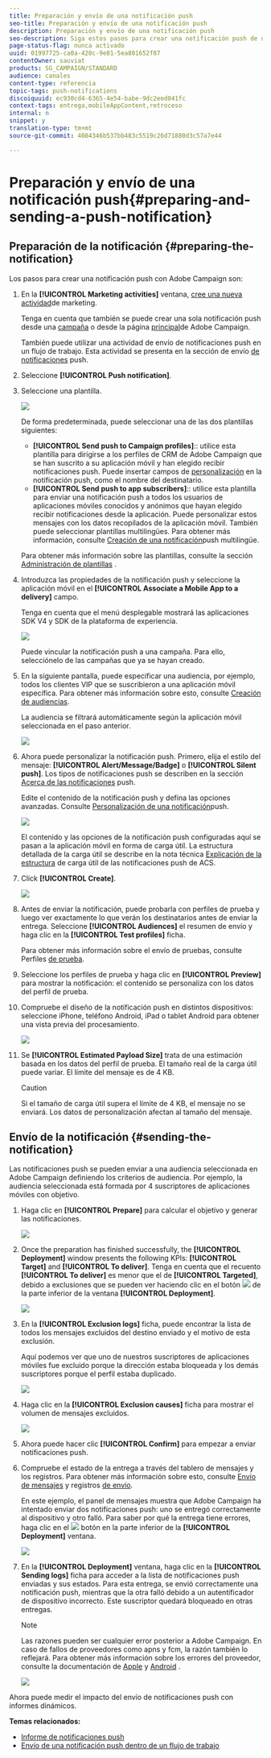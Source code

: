 ```yaml
---
title: Preparación y envío de una notificación push
seo-title: Preparación y envío de una notificación push
description: Preparación y envío de una notificación push
seo-description: Siga estos pasos para crear una notificación push de un solo envío en Adobe Campaign.
page-status-flag: nunca activado
uuid: 01997725-ca0a-420c-9e81-5ea801652f87
contentOwner: sauviat
products: SG_CAMPAIGN/STANDARD
audience: canales
content-type: referencia
topic-tags: push-notifications
discoiquuid: ec930cd4-6365-4e54-babe-9dc2eed041fc
context-tags: entrega,mobileAppContent,retroceso
internal: n
snippet: y
translation-type: tm+mt
source-git-commit: 4084346b537bb483c5519c26d71880d3c57a7e44

---
```



# Preparación y envío de una notificación push{#preparing-and-sending-a-push-notification}

## Preparación de la notificación {#preparing-the-notification}

Los pasos para crear una notificación push con Adobe Campaign son:

1. En la **[!UICONTROL Marketing activities]** ventana, [cree una nueva actividad](../../start/using/marketing-activities.md#creating-a-marketing-activity)de marketing.

   Tenga en cuenta que también se puede crear una sola notificación push desde una [campaña](../../start/using/marketing-activities.md#creating-a-marketing-activity) o desde la página [principal](../../start/using/interface-description.md#home-page)de Adobe Campaign.

   También puede utilizar una actividad de envío de notificaciones push en un flujo de trabajo. Esta actividad se presenta en la sección de envío [de notificaciones](../../automating/using/push-notification-delivery.md) push.

1. Seleccione **[!UICONTROL Push notification]**.
1. Seleccione una plantilla.

   ![](assets/push_notif_type.png)

   De forma predeterminada, puede seleccionar una de las dos plantillas siguientes:

   * **[!UICONTROL Send push to Campaign profiles]**:: utilice esta plantilla para dirigirse a los perfiles de CRM de Adobe Campaign que se han suscrito a su aplicación móvil y han elegido recibir notificaciones push. Puede insertar campos de [personalización](../../designing/using/personalization.md#inserting-a-personalization-field) en la notificación push, como el nombre del destinatario.
   * **[!UICONTROL Send push to app subscribers]**:: utilice esta plantilla para enviar una notificación push a todos los usuarios de aplicaciones móviles conocidos y anónimos que hayan elegido recibir notificaciones desde la aplicación. Puede personalizar estos mensajes con los datos recopilados de la aplicación móvil.
   También puede seleccionar plantillas multilingües. Para obtener más información, consulte [Creación de una notificación](../../channels/using/creating-a-multilingual-push-notification.md)push multilingüe.

   Para obtener más información sobre las plantillas, consulte la sección [Administración de plantillas](../../start/using/about-templates.md) .

1. Introduzca las propiedades de la notificación push y seleccione la aplicación móvil en el **[!UICONTROL Associate a Mobile App to a delivery]** campo.

   Tenga en cuenta que el menú desplegable mostrará las aplicaciones SDK V4 y SDK de la plataforma de experiencia.

   ![](assets/push_notif_properties.png)

   Puede vincular la notificación push a una campaña. Para ello, selecciónelo de las campañas que ya se hayan creado.

1. En la siguiente pantalla, puede especificar una audiencia, por ejemplo, todos los clientes VIP que se suscribieron a una aplicación móvil específica. Para obtener más información sobre esto, consulte [Creación de audiencias](../../audiences/using/creating-audiences.md).

   La audiencia se filtrará automáticamente según la aplicación móvil seleccionada en el paso anterior.

   ![](assets/push_notif_audience.png)

1. Ahora puede personalizar la notificación push. Primero, elija el estilo del mensaje: **[!UICONTROL Alert/Message/Badge]** o **[!UICONTROL Silent push]**. Los tipos de notificaciones push se describen en la sección [Acerca de las notificaciones](../../channels/using/about-push-notifications.md) push.

   Edite el contenido de la notificación push y defina las opciones avanzadas. Consulte [Personalización de una notificación](../../channels/using/customizing-a-push-notification.md)push.

   ![](assets/push_notif_content.png)

   El contenido y las opciones de la notificación push configuradas aquí se pasan a la aplicación móvil en forma de carga útil. La estructura detallada de la carga útil se describe en la nota técnica [Explicación de la estructura](https://helpx.adobe.com/campaign/kb/understanding-campaign-standard-push-notifications-payload-struc.html) de carga útil de las notificaciones push de ACS.

1. Click **[!UICONTROL Create]**.

   ![](assets/push_notif_content_2.png)

1. Antes de enviar la notificación, puede probarla con perfiles de prueba y luego ver exactamente lo que verán los destinatarios antes de enviar la entrega. Seleccione **[!UICONTROL Audiences]** el resumen de envío y haga clic en la **[!UICONTROL Test profiles]** ficha.

   Para obtener más información sobre el envío de pruebas, consulte Perfiles [de prueba](../../sending/using/managing-test-profiles-and-sending-proofs.md).

1. Seleccione los perfiles de prueba y haga clic en **[!UICONTROL Preview]** para mostrar la notificación: el contenido se personaliza con los datos del perfil de prueba.
1. Compruebe el diseño de la notificación push en distintos dispositivos: seleccione iPhone, teléfono Android, iPad o tablet Android para obtener una vista previa del procesamiento.

   ![](assets/push_notif_preview.png)

1. Se **[!UICONTROL Estimated Payload Size]** trata de una estimación basada en los datos del perfil de prueba. El tamaño real de la carga útil puede variar. El límite del mensaje es de 4 KB.

   >[!CAUTION]
   >
   >Si el tamaño de carga útil supera el límite de 4 KB, el mensaje no se enviará. Los datos de personalización afectan al tamaño del mensaje.

## Envío de la notificación {#sending-the-notification}

Las notificaciones push se pueden enviar a una audiencia seleccionada en Adobe Campaign definiendo los criterios de audiencia. Por ejemplo, la audiencia seleccionada está formada por 4 suscriptores de aplicaciones móviles con objetivo.

1. Haga clic en **[!UICONTROL Prepare]** para calcular el objetivo y generar las notificaciones.

   ![](assets/push_send_1.png)

1. Once the preparation has finished successfully, the **[!UICONTROL Deployment]** window presents the following KPIs: **[!UICONTROL Target]** and **[!UICONTROL To deliver]**. Tenga en cuenta que el recuento **[!UICONTROL To deliver]** es menor que el de **[!UICONTROL Targeted]**, debido a exclusiones que se pueden ver haciendo clic en el botón ![](assets/lp_link_properties.png) de la parte inferior de la ventana **[!UICONTROL Deployment]**.

   ![](assets/push_send_2.png)

1. En la **[!UICONTROL Exclusion logs]** ficha, puede encontrar la lista de todos los mensajes excluidos del destino enviado y el motivo de esta exclusión.

   Aquí podemos ver que uno de nuestros suscriptores de aplicaciones móviles fue excluido porque la dirección estaba bloqueada y los demás suscriptores porque el perfil estaba duplicado.

   ![](assets/push_send_5.png)

1. Haga clic en la **[!UICONTROL Exclusion causes]** ficha para mostrar el volumen de mensajes excluidos.

   ![](assets/push_send_7.png)

1. Ahora puede hacer clic **[!UICONTROL Confirm]** para empezar a enviar notificaciones push.
1. Compruebe el estado de la entrega a través del tablero de mensajes y los registros. Para obtener más información sobre esto, consulte [Envío de mensajes](../../sending/using/confirming-the-send.md) y registros [de envío](../../sending/using/monitoring-a-delivery.md#delivery-logs).

   En este ejemplo, el panel de mensajes muestra que Adobe Campaign ha intentado enviar dos notificaciones push: uno se entregó correctamente al dispositivo y otro falló. Para saber por qué la entrega tiene errores, haga clic en el ![](assets/lp_link_properties.png) botón en la parte inferior de la **[!UICONTROL Deployment]** ventana.

   ![](assets/push_send_4.png)

1. En la **[!UICONTROL Deployment]** ventana, haga clic en la **[!UICONTROL Sending logs]** ficha para acceder a la lista de notificaciones push enviadas y sus estados. Para esta entrega, se envió correctamente una notificación push, mientras que la otra falló debido a un autentificador de dispositivo incorrecto. Este suscriptor quedará bloqueado en otras entregas.

   >[!NOTE]
   >
   >Las razones pueden ser cualquier error posterior a Adobe Campaign. En caso de fallos de proveedores como apns y fcm, la razón también lo reflejará. Para obtener más información sobre los errores del proveedor, consulte la documentación de [Apple](https://developer.apple.com/library/content/documentation/NetworkingInternet/Conceptual/RemoteNotificationsPG/CommunicatingwithAPNs.html) y [Android](https://firebase.google.com/docs/cloud-messaging/http-server-ref) .

   ![](assets/push_send_6.png)

Ahora puede medir el impacto del envío de notificaciones push con informes dinámicos.

**Temas relacionados:**

* [Informe de notificaciones push](../../reporting/using/push-notification-report.md)
* [Envío de una notificación push dentro de un flujo de trabajo](../../automating/using/push-notification-delivery.md)

